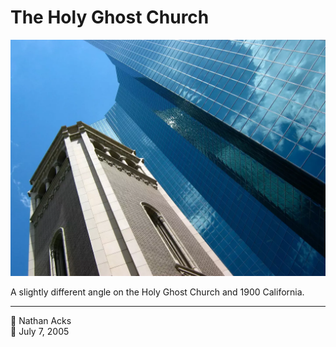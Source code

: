 # The Holy Ghost Church

![A church bell tower made out of light-colored stone against a brilliant blue sky](assets/2005-07-07-the-holy-ghost-church.webp)

A slightly different angle on the Holy Ghost Church and 1900 California.

- - - -

<span aria-hidden="true">👤</span> Nathan Acks  
<span aria-hidden="true">📅</span> July 7, 2005

